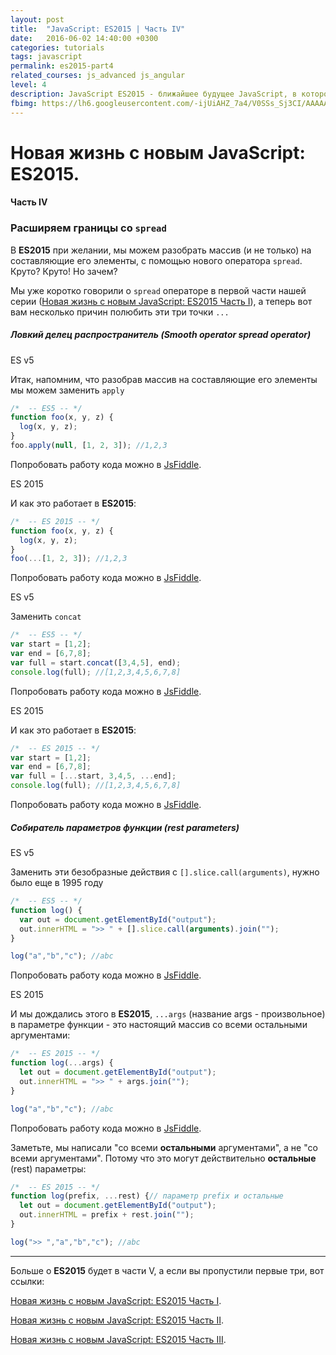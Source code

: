 ```yaml
---
layout: post
title:  "JavaScript: ES2015 | Часть IV"
date:   2016-06-02 14:40:00 +0300
categories: tutorials
tags: javascript
permalink: es2015-part4
related_courses: js_advanced js_angular
level: 4
description: JavaScript ES2015 - ближайшее будущее JavaScript, в которое уверенно смотpит студент WebCamp. Оператор spread/rest
fbimg: https://lh6.googleusercontent.com/-ijUiAHZ_7a4/V0SSs_Sj3CI/AAAAAAAAAcw/6nfVJGheIWQdYayisHr2utv5dDoMiqkbgCLIB/w1118-h587-no/
---
```


# Новая жизнь с новым JavaScript: ES2015.

#### Часть IV

### <span class="icon-homecode" id="spread" data-magellan-target="spread"></span> Расширяем границы со ``spread``

В **ES2015** при желании, мы можем разобрать массив (и не только) на составляющие его элементы, с помощью нового оператора ``spread``. Круто? Круто! Но зачем? 

Мы уже коротко говорили о ``spread`` операторе в первой части нашей серии ([Новая жизнь с новым JavaScript: ES2015 Часть I](/es2015)), а теперь вот вам несколько причин полюбить эти три точки ``...``

##### Ловкий делец распространитель (Smooth operator spread operator)


<span class="highlight highlight--default">ES v5</span>

Итак, напомним, что разобрав массив на составляющие его элементы мы можем заменить ``apply``

```javascript
/*  -- ES5 -- */
function foo(x, y, z) {
  log(x, y, z);
}
foo.apply(null, [1, 2, 3]); //1,2,3
```
<span class="icon-code text-m"></span> Попробовать работу кода можно в [JsFiddle](https://jsfiddle.net/kmbczejh/).

<span class="highlight highlight--success">ES 2015</span>

И как это работает в **ES2015**:

```javascript
/*  -- ES 2015 -- */
function foo(x, y, z) {
  log(x, y, z);
}
foo(...[1, 2, 3]); //1,2,3
```

<span class="icon-code text-m"></span> Попробовать работу кода можно в [JsFiddle](https://jsfiddle.net/kmbczejh/1/).

<span class="highlight highlight--default">ES v5</span>

Заменить ``concat``

```javascript
/*  -- ES5 -- */
var start = [1,2];
var end = [6,7,8];
var full = start.concat([3,4,5], end);
console.log(full); //[1,2,3,4,5,6,7,8]
```
<span class="icon-code text-m"></span> Попробовать работу кода можно в [JsFiddle](https://jsfiddle.net/kmbczejh/2/).

<span class="highlight highlight--success">ES 2015</span>

И как это работает в **ES2015**:

```javascript
/*  -- ES 2015 -- */
var start = [1,2];
var end = [6,7,8];
var full = [...start, 3,4,5, ...end];
console.log(full); //[1,2,3,4,5,6,7,8]
```

<span class="icon-code text-m"></span> Попробовать работу кода можно в [JsFiddle](https://jsfiddle.net/kmbczejh/3/).

##### Собиратель параметров функции (rest parameters)

<span class="highlight highlight--default">ES v5</span>

Заменить эти безобразные действия с ``[].slice.call(arguments)``, нужно было еще в 1995 году

```javascript
/*  -- ES5 -- */
function log() {
  var out = document.getElementById("output");
  out.innerHTML = ">> " + [].slice.call(arguments).join("");
}

log("a","b","c"); //abc
```
<span class="icon-code text-m"></span> Попробовать работу кода можно в [JsFiddle](https://jsfiddle.net/kmbczejh/4/).

<span class="highlight highlight--success">ES 2015</span>

И мы дождались этого в **ES2015**, ``...args`` (название args - произвольное) в параметре функции - это настоящий массив со всеми остальными аргументами: 

```javascript
/*  -- ES 2015 -- */
function log(...args) {
  let out = document.getElementById("output");
  out.innerHTML = ">> " + args.join("");
}

log("a","b","c"); //abc
```

<span class="icon-code text-m"></span> Попробовать работу кода можно в [JsFiddle](https://jsfiddle.net/kmbczejh/5/).

<span class="icon-sir"></span> Заметьте, мы написали "со всеми **остальными** аргументами", а не "со всеми аргументами". Потому что это могут действительно **остальные** (rest) параметры:

```javascript
/*  -- ES 2015 -- */
function log(prefix, ...rest) {// параметр prefix и остальные 
  let out = document.getElementById("output");
  out.innerHTML = prefix + rest.join("");
}

log(">> ","a","b","c"); //abc
```

---

Больше о **ES2015** будет в части V, а если вы пропустили первые три, вот ссылки:

[Новая жизнь с новым JavaScript: ES2015 Часть I](/es2015).

[Новая жизнь с новым JavaScript: ES2015 Часть II](/es2015-part2).

[Новая жизнь с новым JavaScript: ES2015 Часть III](/es2015-part3).